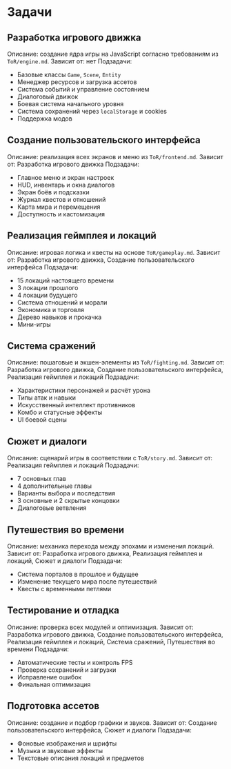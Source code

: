# Задачи

## Разработка игрового движка
Описание: создание ядра игры на JavaScript согласно требованиям из `ToR/engine.md`.
Зависит от: нет
Подзадачи:
- Базовые классы `Game`, `Scene`, `Entity`
- Менеджер ресурсов и загрузка ассетов
- Система событий и управление состоянием
- Диалоговый движок
- Боевая система начального уровня
- Система сохранений через `localStorage` и cookies
- Поддержка модов

## Создание пользовательского интерфейса
Описание: реализация всех экранов и меню из `ToR/frontend.md`.
Зависит от: Разработка игрового движка
Подзадачи:
- Главное меню и экран настроек
- HUD, инвентарь и окна диалогов
- Экран боёв и подсказки
- Журнал квестов и отношений
- Карта мира и перемещения
- Доступность и кастомизация

## Реализация геймплея и локаций
Описание: игровая логика и квесты на основе `ToR/gameplay.md`.
Зависит от: Разработка игрового движка, Создание пользовательского интерфейса
Подзадачи:
- 15 локаций настоящего времени
- 3 локации прошлого
- 4 локации будущего
- Система отношений и морали
- Экономика и торговля
- Дерево навыков и прокачка
- Мини-игры

## Система сражений
Описание: пошаговые и экшен-элементы из `ToR/fighting.md`.
Зависит от: Разработка игрового движка, Создание пользовательского интерфейса, Реализация геймплея и локаций
Подзадачи:
- Характеристики персонажей и расчёт урона
- Типы атак и навыки
- Искусственный интеллект противников
- Комбо и статусные эффекты
- UI боевой сцены

## Сюжет и диалоги
Описание: сценарий игры в соответствии с `ToR/story.md`.
Зависит от: Реализация геймплея и локаций
Подзадачи:
- 7 основных глав
- 4 дополнительные главы
- Варианты выбора и последствия
- 3 основные и 2 скрытые концовки
- Диалоговые ветвления

## Путешествия во времени
Описание: механика перехода между эпохами и изменения локаций.
Зависит от: Разработка игрового движка, Реализация геймплея и локаций, Сюжет и диалоги
Подзадачи:
- Система порталов в прошлое и будущее
- Изменение текущего мира после путешествий
- Квесты с временными петлями

## Тестирование и отладка
Описание: проверка всех модулей и оптимизация.
Зависит от: Разработка игрового движка, Создание пользовательского интерфейса, Реализация геймплея и локаций, Система сражений, Путешествия во времени
Подзадачи:
- Автоматические тесты и контроль FPS
- Проверка сохранений и загрузки
- Исправление ошибок
- Финальная оптимизация

## Подготовка ассетов
Описание: создание и подбор графики и звуков.
Зависит от: Создание пользовательского интерфейса, Сюжет и диалоги
Подзадачи:
- Фоновые изображения и шрифты
- Музыка и звуковые эффекты
- Текстовые описания локаций и предметов

